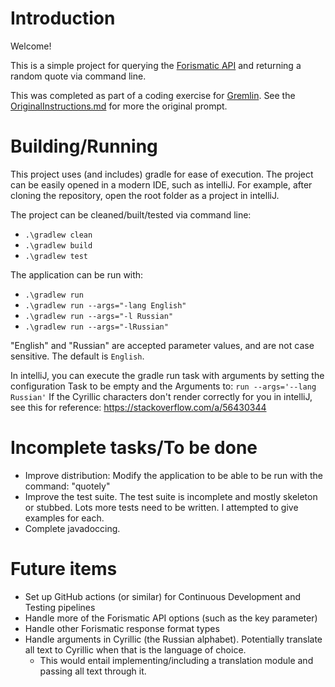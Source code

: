# Introduction
Welcome!

This is a simple project for querying the  [Forismatic API](https://www.forismatic.com/en/api/) and returning a random quote via command line.

This was completed as part of a coding exercise for [Gremlin](https://www.gremlin.com/). See the [OriginalInstructions.md](OriginalInstructions.md) for more the original prompt.

# Building/Running
This project uses (and includes) gradle for ease of execution. 
The project can  be easily opened in a modern IDE, such as intelliJ. For example, after cloning the repository, open the root folder as a project in intelliJ.

The project can be cleaned/built/tested via command line:
 - `.\gradlew clean`
 - `.\gradlew build`
 - `.\gradlew test`

The application can be run with:
 - `.\gradlew run`
 - `.\gradlew run --args="-lang English"`
 - `.\gradlew run --args="-l Russian"`
 - `.\gradlew run --args="-lRussian"`

"English" and "Russian" are accepted parameter values, and are not case sensitive. The default is `English`.

In intelliJ, you can execute the gradle run task with arguments by setting the configuration Task to be empty and the Arguments to: `run --args='--lang Russian'`
If the Cyrillic characters don't render correctly for you in intelliJ, see this for reference: https://stackoverflow.com/a/56430344

# Incomplete tasks/To be done
- Improve distribution: Modify the application to be able to be run with the command: "quotely"
- Improve the test suite. The test suite is incomplete and mostly skeleton or stubbed. Lots more tests need to be written. I attempted to give examples for each.
- Complete javadoccing.

# Future items
- Set up GitHub actions (or similar) for Continuous Development and Testing pipelines
- Handle more of the Forismatic API options (such as the key parameter)
- Handle other Forismatic response format types
- Handle arguments in Cyrillic (the Russian alphabet). Potentially translate all text to Cyrillic when that is the language of choice. 
  - This would entail implementing/including a translation module and passing all text through it.
  